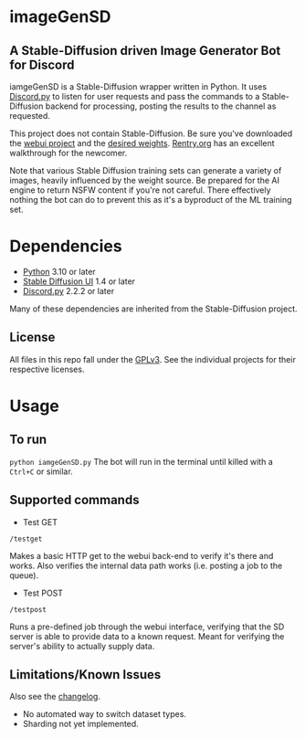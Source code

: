 # imageGenSD
## A Stable-Diffusion driven Image Generator Bot for Discord

iamgeGenSD is a Stable-Diffusion wrapper written in Python.  It uses [Discord.py](https://discordpy.readthedocs.io/en/stable/index.html)
to listen for user requests and pass the commands to a Stable-Diffusion backend
for processing, posting the results to the channel as requested.

This project does not contain Stable-Diffusion.  Be sure you've downloaded the
[webui project](https://github.com/AUTOMATIC1111/stable-diffusion-webui) and the [desired weights](https://huggingface.co/models).  [Rentry.org](https://rentry.org/voldy) has an excellent
walkthrough for the newcomer.

Note that various Stable Diffusion training sets can generate a variety of
images, heavily influenced by the weight source.  Be prepared for the AI engine
to return NSFW content if you're not careful.  There effectively nothing the
bot can do to prevent this as it's a byproduct of the ML training set.  

# Dependencies
- [Python](https://www.python.org/) 3.10 or later
- [Stable Diffusion UI](https://github.com/AUTOMATIC1111/stable-diffusion-webui) 1.4 or later
- [Discord.py](https://discordpy.readthedocs.io/en/stable/index.html) 2.2.2 or later

Many of these dependencies are inherited from the Stable-Diffusion project.

## License
All files in this repo fall under the [GPLv3](LICENSE).  See the individual
projects for their respective licenses.

# Usage

## To run
`python iamgeGenSD.py`
The bot will run in the terminal until killed with a `Ctrl+C` or similar.

## Supported commands
- Test GET

`/testget`

Makes a basic HTTP get to the webui back-end to verify it's there and works.
Also verifies the internal data path works (i.e. posting a job to the queue).

- Test POST

`/testpost`

Runs a pre-defined job through the webui interface, verifying that the SD
server is able to provide data to a known request.  Meant for verifying the
server's ability to actually supply data.


## Limitations/Known Issues
Also see the [changelog](CHANGELOG.md).

- No automated way to switch dataset types.
- Sharding not yet implemented.
